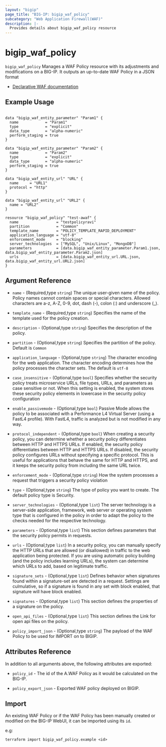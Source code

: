 ```yaml
---
layout: "bigip"
page_title: "BIG-IP: bigip_waf_policy"
subcategory: "Web Application Firewall(WAF)"
description: |-
  Provides details about bigip_waf_policy resource
---
```


# bigip_waf_policy

`bigip_waf_policy` Manages a WAF Policy resource with its adjustments and modifications on a BIG-IP.
It outputs an up-to-date WAF Policy in a JSON format

* [Declarative WAF documentation](https://clouddocs.f5.com/products/waf-declarative-policy/declarative_policy_v16_1.html)

## Example Usage 

```hcl

data "bigip_waf_entity_parameter" "Param1" {
  name            = "Param1"
  type            = "explicit"
  data_type       = "alpha-numeric"
  perform_staging = true
}

data "bigip_waf_entity_parameter" "Param2" {
  name            = "Param2"
  type            = "explicit"
  data_type       = "alpha-numeric"
  perform_staging = true
}

data "bigip_waf_entity_url" "URL" {
  name     = "URL1"
  protocol = "http"
}

data "bigip_waf_entity_url" "URL2" {
  name = "URL2"
}

resource "bigip_waf_policy" "test-awaf" {
  name                 = "testpolicyravi"
  partition            = "Common"
  template_name        = "POLICY_TEMPLATE_RAPID_DEPLOYMENT"
  application_language = "utf-8"
  enforcement_mode     = "blocking"
  server_technologies  = ["MySQL", "Unix/Linux", "MongoDB"]
  parameters           = [data.bigip_waf_entity_parameter.Param1.json, data.bigip_waf_entity_parameter.Param2.json]
  urls                 = [data.bigip_waf_entity_url.URL.json, data.bigip_waf_entity_url.URL2.json]
}

```

## Argument Reference

* `name` - (Required,type `string`) The unique user-given name of the policy. Policy names cannot contain spaces or special characters. Allowed characters are a-z, A-Z, 0-9, dot, dash (-), colon (:) and underscore (_).

* `template_name` - (Required,type `string`) Specifies the name of the template used for the policy creation.

* `description` - (Optional,type `string`) Specifies the description of the policy.

* `partition` - (Optional,type `string`) Specifies the partition of the policy. Default is `Common`

* `application_language` - (Optional,type `string`) The character encoding for the web application. The character encoding determines how the policy processes the character sets. The default is `utf-8`

* `case_insensitive` - (Optional,type `bool`) Specifies whether the security policy treats microservice URLs, file types, URLs, and parameters as case sensitive or not. When this setting is enabled, the system stores these security policy elements in lowercase in the security policy configuration

* `enable_passivemode` - (Optional,type `bool`) Passive Mode allows the policy to be associated with a Performance L4 Virtual Server (using a FastL4 profile). With FastL4, traffic is analyzed but is not modified in any way.

* `protocol_independent` - (Optional,type `bool`) When creating a security policy, you can determine whether a security policy differentiates between HTTP and HTTPS URLs. If enabled, the security policy differentiates between HTTP and HTTPS URLs. If disabled, the security policy configures URLs without specifying a specific protocol. This is useful for applications that behave the same for HTTP and HTTPS, and it keeps the security policy from including the same URL twice.

* `enforcement_mode` - (Optional,type `string`) How the system processes a request that triggers a security policy violation

* `type` - (Optional,type `string`) The type of policy you want to create. The default policy type is Security.

* `server_technologies` - (Optional,type `list`) The server technology is a server-side application, framework, web server or operating system type that is configured in the policy in order to adapt the policy to the checks needed for the respective technology.

* `parameters` - (Optional,type `list`) This section defines parameters that the security policy permits in requests.

* `urls` - (Optional,type `list`) In a security policy, you can manually specify the HTTP URLs that are allowed (or disallowed) in traffic to the web application being protected. If you are using automatic policy building (and the policy includes learning URLs), the system can determine which URLs to add, based on legitimate traffic.

* `signature_sets` - (Optional,type `list`) Defines behavior when signatures found within a signature-set are detected in a request. Settings are culmulative, so if a signature is found in any set with block enabled, that signature will have block enabled.

* `signatures` - (Optional,type `list`) This section defines the properties of a signature on the policy.

* `open_api_files` - (Optional,type `list`) This section defines the Link for open api files on the policy.

* `policy_import_json` - (Optional,type `string`) The payload of the WAF Policy to be used for IMPORT on to BIGIP. 

## Attributes Reference

In addition to all arguments above, the following attributes are exported:

* `policy_id` - The id of the A.WAF Policy as it would be calculated on the BIG-IP.

* `policy_export_json` - Exported WAF policy deployed on BIGIP.


## Import
An existing WAF Policy or if the WAF Policy has been manually created or modified on the BIG-IP WebUI, it can be imported using its `id`.

e.g:

```
terraform import bigip_waf_policy.example <id>
```
